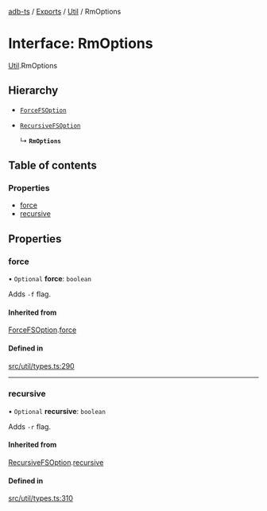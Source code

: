 [adb-ts](../README.md) / [Exports](../modules.md) / [Util](../modules/Util.md) / RmOptions

# Interface: RmOptions

[Util](../modules/Util.md).RmOptions

## Hierarchy

-   [`ForceFSOption`](Util.ForceFSOption.md)

-   [`RecursiveFSOption`](Util.RecursiveFSOption.md)

    ↳ **`RmOptions`**

## Table of contents

### Properties

-   [force](Util.RmOptions.md#force)
-   [recursive](Util.RmOptions.md#recursive)

## Properties

### force

• `Optional` **force**: `boolean`

Adds `-f` flag.

#### Inherited from

[ForceFSOption](Util.ForceFSOption.md).[force](Util.ForceFSOption.md#force)

#### Defined in

[src/util/types.ts:290](https://github.com/Maaaartin/adb-ts/blob/5393493/src/util/types.ts#L290)

---

### recursive

• `Optional` **recursive**: `boolean`

Adds `-r` flag.

#### Inherited from

[RecursiveFSOption](Util.RecursiveFSOption.md).[recursive](Util.RecursiveFSOption.md#recursive)

#### Defined in

[src/util/types.ts:310](https://github.com/Maaaartin/adb-ts/blob/5393493/src/util/types.ts#L310)
